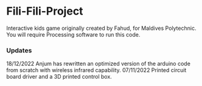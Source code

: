 # Fili-Fili-Project
Interactive kids game originally created by Fahud, for Maldives Polytechnic.
You will require Processing software to run this code.

### Updates
18/12/2022 Anjum has rewritten an optimized version of the arduino code from scratch with wireless infrared capability.
07/11/2022 Printed circuit board driver and a 3D printed control box.
